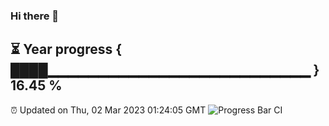 ### Hi there 👋
⏳ Year progress { ████▁▁▁▁▁▁▁▁▁▁▁▁▁▁▁▁▁▁▁▁▁▁▁▁▁▁ } 16.45 %
---
⏰ Updated on Thu, 02 Mar 2023 01:24:05 GMT
![Progress Bar CI](https://github.com/liununu/liununu/workflows/Progress%20Bar%20CI/badge.svg)
